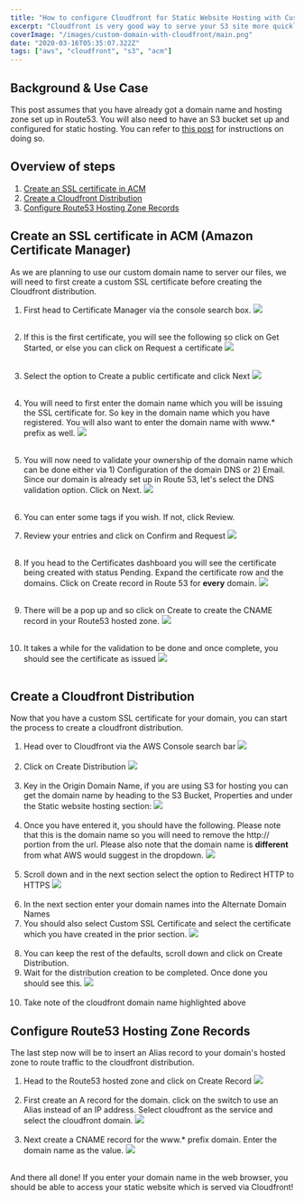 ```yaml
---
title: "How to configure Cloudfront for Static Website Hosting with Custom Domain Name"
excerpt: "Cloudfront is very good way to serve your S3 site more quickly via caching and edge locations"
coverImage: "/images/custom-domain-with-cloudfront/main.png"
date: "2020-03-16T05:35:07.322Z"
tags: ["aws", "cloudfront", "s3", "acm"]
---
```


## Background & Use Case

This post assumes that you have already got a domain name and hosting zone set up in Route53. You will also need to have an S3 bucket set up and configured for static hosting. You can refer to [this post](/posts/s3-static-website-hosting) for instructions on doing so.

## Overview of steps

1. [Create an SSL certificate in ACM](#create-acm-cert)
2. [Create a Cloudfront Distribution](#create-cf-dist)
3. [Configure Route53 Hosting Zone Records](#config-r53)

<a name="create-acm-cert"></a>

## Create an SSL certificate in ACM (Amazon Certificate Manager)

As we are planning to use our custom domain name to server our files, we will need to first create a custom SSL certificate before creating the Cloudfront distribution.

1. First head to Certificate Manager via the console search box.
   <img src="/images/custom-domain-with-cloudfront/find-acm.png"/>
   </br></br>
2. If this is the first certificate, you will see the following so click on Get Started, or else you can click on Request a certificate
   <img src="/images/custom-domain-with-cloudfront/acm-get-public-cert.png"/>
   </br></br>
3. Select the option to Create a public certificate and click Next
   <img src="/images/custom-domain-with-cloudfront/acm-create-cert.png"/>
   </br></br>
4. You will need to first enter the domain name which you will be issuing the SSL certificate for. So key in the domain name which you have registered. You will also want to enter the domain name with www.\* prefix as well.
   <img src="/images/custom-domain-with-cloudfront/acm-domain-name.png"/>
   </br></br>
5. You will now need to validate your ownership of the domain name which can be done either via 1) Configuration of the domain DNS or 2) Email. Since our domain is already set up in Route 53, let's select the DNS validation option. Click on Next.
   <img src="/images/custom-domain-with-cloudfront/acm-domain-validation.png"/>
   </br></br>
6. You can enter some tags if you wish. If not, click Review.
7. Review your entries and click on Confirm and Request
   <img src="/images/custom-domain-with-cloudfront/acm-review-confirm.png"/>
   </br></br>
8. If you head to the Certificates dashboard you will see the certificate being created with status Pending. Expand the certificate row and the domains. Click on Create record in Route 53 for **every** domain.
   <img src="/images/custom-domain-with-cloudfront/acm-select-create-r53-record.png"/>
   </br></br>
9. There will be a pop up and so click on Create to create the CNAME record in your Route53 hosted zone.
   <img src="/images/custom-domain-with-cloudfront/acm-create-r53-record.png"/>
   </br></br>
10. It takes a while for the validation to be done and once complete, you should see the certificate as issued
    <img src="/images/custom-domain-with-cloudfront/acm-certificate-issued.png"/>
    </br></br>

    <a name="create-cf-dist"></a>

## Create a Cloudfront Distribution

Now that you have a custom SSL certificate for your domain, you can start the process to create a cloudfront distribution.

1. Head over to Cloudfront via the AWS Console search bar
   <img src="/images/custom-domain-with-cloudfront/find-cloudfront.png"/>
   </br></br>
2. Click on Create Distribution
   <img src="/images/custom-domain-with-cloudfront/distributions-dashboard.png"/>
   </br></br>
3. Key in the Origin Domain Name, if you are using S3 for hosting you can get the domain name by heading to the S3 Bucket, Properties and under the Static website hosting section:
   <img src="/images/custom-domain-with-cloudfront/s3-url.png"/>
   </br></br>
4. Once you have entered it, you should have the following. Please note that this is the domain name so you will need to remove the http:// portion from the url. Please also note that the domain name is **different** from what AWS would suggest in the dropdown.
   <img src="/images/custom-domain-with-cloudfront/cloudfront-create-dist-1.png"/>
   </br></br>
5. Scroll down and in the next section select the option to Redirect HTTP to HTTPS
   <img src="/images/custom-domain-with-cloudfront/cloudfront-create-dist-2.png"/>
   </br></br>
6. In the next section enter your domain names into the Alternate Domain Names
7. You should also select Custom SSL Certificate and select the certificate which you have created in the prior section.
   <img src="/images/custom-domain-with-cloudfront/cloudfront-create-dist-3.png"/>
   </br></br>
8. You can keep the rest of the defaults, scroll down and click on Create Distribution.
9. Wait for the distribution creation to be completed. Once done you should see this.
   <img src="/images/custom-domain-with-cloudfront/cloudfront-created.png"/>
   </br></br>
10. Take note of the cloudfront domain name highlighted above

<a name="config-r53"></a>

## Configure Route53 Hosting Zone Records

The last step now will be to insert an Alias record to your domain's hosted zone to route traffic to the cloudfront distribution.

1. Head to the Route53 hosted zone and click on Create Record
   <img src="/images/custom-domain-with-cloudfront/cloudfront-created.png"/>
   </br></br>
2. First create an A record for the domain. click on the switch to use an Alias instead of an IP address. Select cloudfront as the service and select the cloudfront domain.
   <img src="/images/custom-domain-with-cloudfront/r53-create-A-record.png"/>
   </br></br>
3. Next create a CNAME record for the www.\* prefix domain. Enter the domain name as the value.
   <img src="/images/custom-domain-with-cloudfront/r53-create-CNAME.png"/>
   </br></br>

And there all done! If you enter your domain name in the web browser, you should be able to access your static website which is served via Cloudfront!
